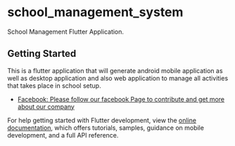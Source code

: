 # school_management_system

School Management Flutter Application.

## Getting Started

This is a flutter application that will generate android mobile application as well as desktop application and also web application to manage all activities that takes place in school setup.

- [Facebook: Please follow our facebook Page to contribute and get more about our company](https://web.facebook.com/profile.php?id=100085190473636)

For help getting started with Flutter development, view the
[online documentation](https://docs.flutter.dev/), which offers tutorials,
samples, guidance on mobile development, and a full API reference.

